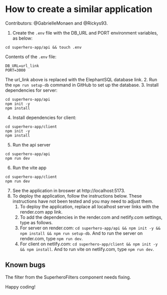 # How to create a similar application

Contributors: @GabrielleMonaen and @Rickys93.

1. Create the `.env` file with the DB_URL and PORT environment variables, as below:
```
cd superhero-app/api && touch .env
```
Contents of the `.env` file:
```
DB_URL=url_link
PORT=3000
```
The url_link above is replaced with the ElephantSQL database link.
2. Run the `npm run setup-db` command in GitHub to set up the database.
3. Install dependencies for server:
```
cd superhero-app/api
npm init -y
npm install
```
4. Install dependencies for client:
```
cd superhero-app/client
npm init -y
npm install
```
5. Run the api server
```
cd superhero-app/api
npm run dev
```
6. Run the vite app
```
cd superhero-app/client
npm run dev
```
7. See the application in broswer at http://localhost:5173.
8. To deploy the application, follow the instructions below. These instructions have not been tested and you may need to adjust them.
    1. To deploy the application, replace all localhost server links with the render.com app link. 
    2. To add the dependencies in the render.com and netlify.com settings, type as follows.
    3. For server on render.com: `cd superhero-app/api && npm init -y && npm install && npm run setup-db`. And to run the server on render.com, type `npm run dev`.
    4. For client on netlify.com: `cd superhero-app/client && npm init -y && npm install`. And to run vite on netlify.com, type `npm run dev`.

## Known bugs

The filter from the SuperheroFilters component needs fixing.

Happy coding!